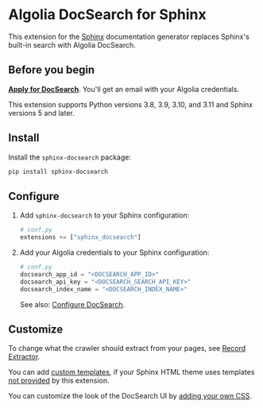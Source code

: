 # Algolia DocSearch for Sphinx

This extension for the [Sphinx](https://www.sphinx-doc.org/en/master/) documentation generator
replaces Sphinx's built-in search with Algolia DocSearch.

## Before you begin

[**Apply for DocSearch**](https://docsearch.algolia.com/apply).
You'll get an email with your Algolia credentials.

This extension supports Python versions 3.8, 3.9, 3.10, and 3.11 and Sphinx versions 5 and later.

## Install

Install the `sphinx-docsearch` package:

```sh
pip install sphinx-docsearch
```

## Configure

1. Add `sphinx-docsearch` to your Sphinx configuration:

   ```python
   # conf.py
   extensions += ["sphinx_docsearch"]
   ```

1. Add your Algolia credentials to your Sphinx configuration:

   ```python
   # conf.py
   docsearch_app_id = "<DOCSEARCH_APP_ID>"
   docsearch_api_key = "<DOCSEARCH_SEARCH_API_KEY>"
   docsearch_index_name = "<DOCSEARCH_INDEX_NAME>"
   ```

   See also: [Configure DocSearch](https://sphinx-docsearch.readthedocs.io/en/latest/configuration.html).

## Customize

To change what the crawler should extract from your pages, see [Record Extractor](https://docsearch.algolia.com/docs/record-extractor).

You can add [custom templates](https://sphinx-docsearch.readthedocs.io/en/latest/customization.html#add-custom-templates),
if your Sphinx HTML theme uses templates [not provided](https://sphinx-docsearch.readthedocs.io/en/latest/themes.html)
by this extension.

You can customize the look of the DocSearch UI by [adding your own CSS](https://sphinx-docsearch.readthedocs.io/en/latest/customization.html#add-custom-css).
